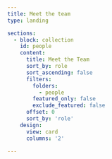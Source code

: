 ```yaml
---
title: Meet the team
type: landing

sections:
  - block: collection
    id: people
    content:
      title: Meet the Team
      sort_by: role
      sort_ascending: false
      filters:
        folders:
          - people
        featured_only: false
        exclude_featured: false
      offset: 0
      sort_by: 'role'
    design:
      view: card
      columns: '2'

---
```

